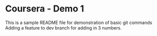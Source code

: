 # Coursera - Demo 1

This is a sample README file for demonstration of basic git commands
Adding a feature to dev branch for adding in 3 numbers.